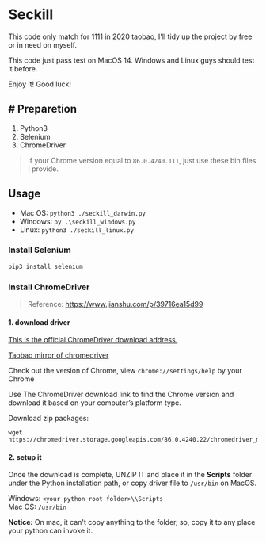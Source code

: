 # Seckill

This code only match for 1111 in 2020 taobao, I'll tidy up the project by free or in need on myself.

This code just pass test on MacOS 14. Windows and Linux guys should test it before.

Enjoy it! Good luck!

## # Preparetion

1. Python3
2. Selenium
3. ChromeDriver

> If your Chrome version equal to `86.0.4240.111`, just use these bin files I provide.

## Usage

- Mac OS: `python3 ./seckill_darwin.py`
- Windows: `py .\seckill_windows.py`
- Linux: `python3 ./seckill_linux.py`

### Install Selenium
```python
pip3 install selenium
```

### Install ChromeDriver

> Reference: https://www.jianshu.com/p/39716ea15d99


#### 1. download driver

[This is the official ChromeDriver download address.](https://chromedriver.storage.googleapis.com/index.html)

[Taobao mirror of chromedriver](http://npm.taobao.org/mirrors/chromedriver/)

Check out the version of Chrome, view `chrome://settings/help` by your Chrome

Use The ChromeDriver download link to find the Chrome version and download it based on your computer’s platform type.

Download zip packages:

```
wget https://chromedriver.storage.googleapis.com/86.0.4240.22/chromedriver_mac64.zip
```

#### 2. setup it

Once the download is complete, UNZIP IT and place it in the **Scripts** folder under the Python installation path, or copy driver file to `/usr/bin` on MacOS.

Windows: `<your python root folder>\\Scripts`  
Mac OS: `/usr/bin`

**Notice:**  On mac, it can't copy anything to the folder, so, copy it to any place your python can invoke it.
